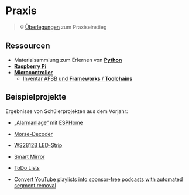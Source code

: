 # Praxis

> **💡** [Überlegungen](praxiseinstieg.md) zum Praxiseinstieg


## Ressourcen

* Materialsammlung zum Erlernen von [**Python**](https://johannesloetzsch.github.io/python-tutorial/getting_started.html)
* [**Raspberry Pi**](pi.md)
* [**Microcontroller**](microcontroller.md)
  * [Inventar AFBB und **Frameworks** / **Toolchains**](./microcontroller/beispiele.md)


## Beispielprojekte

Ergebnisse von Schülerprojekten aus dem Vorjahr:

* [„Alarmanlage“](https://github.com/NicoStraube/LF7-HomeSeck) mit [ESPHome](https://esphome.io/)
* [Morse-Decoder](https://github.com/Tablettenschrank/Morse-Decoder)
* [WS2812B LED-Strip](https://github.com/iszshara/LF7-Praxis-Projekt)
* [Smart Mirror](https://github.com/boblukulus/SmartMirr)

* [ToDo Lists](https://github.com/thivu2000/LF7-Webserver)
* [Convert YouTube playlists into sponsor-free podcasts with automated segment removal](https://github.com/tim-gromeyer/sponsorblock-podcast)

